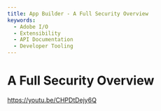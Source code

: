 ```yaml
---
title: App Builder - A Full Security Overview
keywords:
  - Adobe I/O
  - Extensibility
  - API Documentation
  - Developer Tooling  
---
```


# A Full Security Overview

<Media slots="video"/>

https://youtu.be/CHPDtDejy6Q
